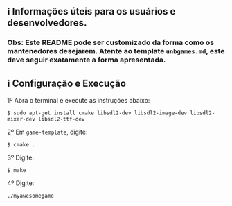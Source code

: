 ## ℹ️ Informações úteis para os usuários e desenvolvedores.
### Obs: Este README pode ser customizado da forma como os mantenedores desejarem. Atente ao template ```unbgames.md```, este deve seguir exatamente a forma apresentada.

## ℹ️ Configuração e Execução
1º Abra o terminal e execute as instruções abaixo:
```Terminal
$ sudo apt-get install cmake libsdl2-dev libsdl2-image-dev libsdl2-mixer-dev libsdl2-ttf-dev
```
2º Em ```game-template```, digite: 
```Terminal
$ cmake .
```
3º Digite:
```Terminal
$ make
```
4º Digite:
```Terminal 
./myawesomegame
```

